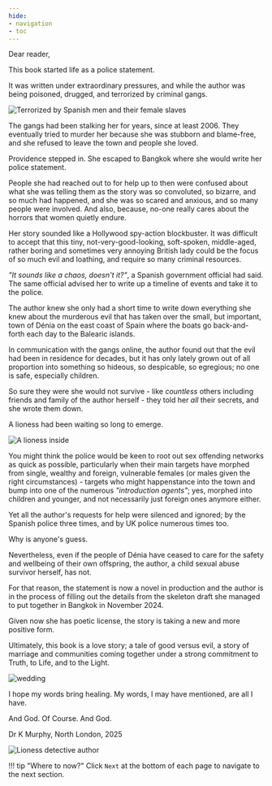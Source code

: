 ```yaml
---
hide:
- navigation
- toc
---
```


Dear reader,

This book started life as a police statement.

It was written under extraordinary pressures, and while the author was being poisoned, drugged, and terrorized by criminal gangs.

![Terrorized by Spanish men and their female slaves](../content/images/planning-the-murder-of-innocents-2.png)

The gangs had been stalking her for years, since at least 2006. They eventually tried to murder her because she was stubborn and blame-free, and she refused to leave the town and people she loved. 

Providence stepped in. She escaped to Bangkok where she would write her police statement.

People she had reached out to for help up to then were confused about what she was telling them as the story was so convoluted, so bizarre, and so much had happened, and she was so scared and anxious, and so many people were involved. And also, because, no-one really cares about the horrors that women quietly endure.

Her story sounded like a Hollywood spy-action blockbuster. It was difficult to accept that this tiny, not-very-good-looking, soft-spoken, middle-aged, rather boring and sometimes very annoying British lady could be the focus of so much evil and loathing, and require so many criminal resources.

*"It sounds like a chaos, doesn't it?"*, a Spanish government official had said. The same official advised her to write up a timeline of events and take it to the police.

The author knew she only had a short time to write down everything she knew about the murderous evil that has taken over the small, but important, town of Dénia on the east coast of Spain where the boats go back-and-forth each day to the Balearic islands.

In communication with the gangs online, the author found out that the evil had been in residence for decades, but it has only lately grown out of all proportion into something so hideous, so despicable, so egregious; no one is safe, especially children.

So sure they were she would not survive - like *countless* others including friends and family of the author herself - they told her *all* their secrets, and she wrote them down.

A lioness had been waiting so long to emerge.

![A lioness inside](../content/images/lioness-2.png)

You might think the police would be keen to root out sex offending networks as quick as possible, particularly when their main targets have morphed from single, wealthy and foreign, vulnerable females (or males given the right circumstances) - targets who might happenstance into the town and bump into one of the numerous *"introduction agents"*; yes, morphed into children and younger, and not necessarily just foreign ones anymore either.

Yet all the author's requests for help were silenced and ignored; by the Spanish police three times, and by UK police numerous times too.

Why is anyone's guess.

Nevertheless, even if the people of Dénia have ceased to care for the safety and wellbeing of their own offspring, the author, a child sexual abuse survivor herself, has not.

For that reason, the statement is now a novel in production and the author is in the process of filling out the details from the skeleton draft she managed to put together in Bangkok in November 2024.

Given now she has poetic license, the story is taking a new and more positive form. 

Ultimately, this book is a love story; a tale of good versus evil, a story of marriage and communities coming together under a strong commitment to Truth, to Life, and to the Light.

![wedding](../content/images/wedding.png)

I hope my words bring healing. My words, I may have mentioned, are all I have.

And God. Of Course. And God.

Dr K Murphy, North London, 2025

![Lioness detective author](../content/images/lioness-3.png)

!!! tip "Where to now?"
    Click `Next` at the bottom of each page to navigate to the next section.
